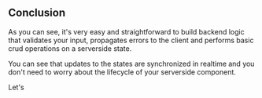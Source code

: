 ## Conclusion

As you can see, it's very easy and straightforward to build backend logic that validates your input, propagates errors to the client and performs basic crud operations on a serverside state.

You can see that updates to the states are synchronized in realtime and you don't need to worry about the lifecycle of your serverside component.

Let's 